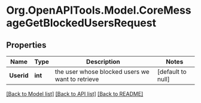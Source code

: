 # Org.OpenAPITools.Model.CoreMessageGetBlockedUsersRequest

## Properties

Name | Type | Description | Notes
------------ | ------------- | ------------- | -------------
**Userid** | **int** | the user whose blocked users we want to retrieve | [default to null]

[[Back to Model list]](../README.md#documentation-for-models) [[Back to API list]](../README.md#documentation-for-api-endpoints) [[Back to README]](../README.md)

